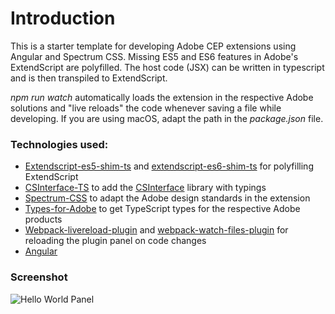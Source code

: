 # Introduction

This is a starter template for developing Adobe CEP extensions using Angular and Spectrum CSS.
Missing ES5 and ES6 features in Adobe's ExtendScript are polyfilled. The host code (JSX) can be written in typescript and is then transpiled to ExtendScript.

_npm run watch_ automatically loads the extension in the respective Adobe solutions and "live reloads" the code whenever saving a file while developing. If you are using macOS, adapt the path in the _package.json_ file.

### Technologies used:

- [Extendscript-es5-shim-ts](https://github.com/ExtendScript/extendscript-es5-shim) and [extendscript-es6-shim-ts](https://github.com/ExtendScript/extendscript-es6-shim) for polyfilling ExtendScript
- [CSInterface-TS](https://github.com/BrightShadow/CSInterface-TS) to add the [CSInterface](https://github.com/Adobe-CEP/CEP-Resources) library with typings
- [Spectrum-CSS](https://github.com/adobe/spectrum-css) to adapt the Adobe design standards in the extension
- [Types-for-Adobe](https://github.com/aenhancers/Types-for-Adobe) to get TypeScript types for the respective Adobe products
- [Webpack-livereload-plugin](https://github.com/statianzo/webpack-livereload-plugin) and [webpack-watch-files-plugin](https://github.com/Fridus/webpack-watch-files-plugin) for reloading the plugin panel on code changes
- [Angular](https://github.com/angular/angular)


### Screenshot
![Hello World Panel](https://user-images.githubusercontent.com/18399771/154753703-58a442d5-bb5a-4b7b-a24c-0e84cc4bda13.png)
